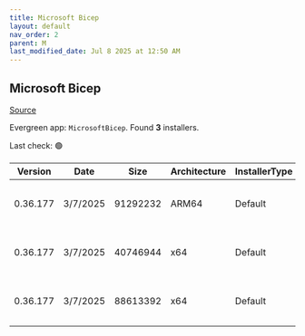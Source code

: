 ```yaml
---
title: Microsoft Bicep
layout: default
nav_order: 2
parent: M
last_modified_date: Jul 8 2025 at 12:50 AM
---
```


## Microsoft Bicep

[Source](https://docs.microsoft.com/en-us/azure/azure-resource-manager/bicep/overview)

Evergreen app: `MicrosoftBicep`. Found **3** installers.

Last check: 🟢

| Version  | Date     | Size     | Architecture | InstallerType | Type | URI                                                                                                                                                                      |
| -------- | -------- | -------- | ------------ | ------------- | ---- | ------------------------------------------------------------------------------------------------------------------------------------------------------------------------ |
| 0.36.177 | 3/7/2025 | 91292232 | ARM64        | Default       | exe  | [https://github.com/Azure/bicep/releases/download/v0.36.177/bicep-win-arm64.exe](https://github.com/Azure/bicep/releases/download/v0.36.177/bicep-win-arm64.exe)         |
| 0.36.177 | 3/7/2025 | 40746944 | x64          | Default       | exe  | [https://github.com/Azure/bicep/releases/download/v0.36.177/bicep-setup-win-x64.exe](https://github.com/Azure/bicep/releases/download/v0.36.177/bicep-setup-win-x64.exe) |
| 0.36.177 | 3/7/2025 | 88613392 | x64          | Default       | exe  | [https://github.com/Azure/bicep/releases/download/v0.36.177/bicep-win-x64.exe](https://github.com/Azure/bicep/releases/download/v0.36.177/bicep-win-x64.exe)             |
